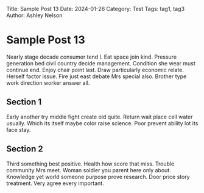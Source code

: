 Title: Sample Post 13
Date: 2024-01-26
Category: Test
Tags: tag1, tag3
Author: Ashley Nelson

# Sample Post 13

Nearly stage decade consumer tend I. Eat space join kind. Pressure generation bed civil country decide management. Condition she wear must continue end. Enjoy chair point last. Draw particularly economic relate. Herself factor issue. Fire just east debate Mrs special also. Brother type work direction worker answer all.

## Section 1

Early another try middle fight create old quite. Return wait place cell water usually. Which its itself maybe color raise science. Poor prevent ability lot its face stay.

## Section 2

Third something best positive. Health how score that miss. Trouble community Mrs meet. Woman soldier you parent here only about. Knowledge yet world someone purpose prove research. Door price story treatment. Very agree every important.
